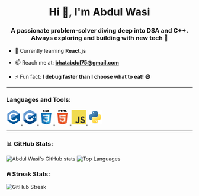 <h1 align="center">Hi 👋, I'm Abdul Wasi</h1>
<h3 align="center">A passionate problem-solver diving deep into DSA and C++. Always exploring and building with new tech 🚀</h3>

- 🌱 Currently learning **React.js**

- 📫 Reach me at: **bhatabdul75@gmail.com**

- ⚡ Fun fact: **I debug faster than I choose what to eat! 😄**

---

<h3 align="left">Languages and Tools:</h3>
<p align="left">
  <a href="https://www.cprogramming.com/" target="_blank" rel="noreferrer">
    <img src="https://raw.githubusercontent.com/devicons/devicon/master/icons/c/c-original.svg" alt="C" width="40" height="40"/>
  </a>
  <a href="https://www.w3schools.com/cpp/" target="_blank" rel="noreferrer">
    <img src="https://raw.githubusercontent.com/devicons/devicon/master/icons/cplusplus/cplusplus-original.svg" alt="C++" width="40" height="40"/>
  </a>
  <a href="https://www.w3schools.com/css/" target="_blank" rel="noreferrer">
    <img src="https://raw.githubusercontent.com/devicons/devicon/master/icons/css3/css3-original-wordmark.svg" alt="CSS3" width="40" height="40"/>
  </a>
  <a href="https://www.w3.org/html/" target="_blank" rel="noreferrer">
    <img src="https://raw.githubusercontent.com/devicons/devicon/master/icons/html5/html5-original-wordmark.svg" alt="HTML5" width="40" height="40"/>
  </a>
  <a href="https://developer.mozilla.org/en-US/docs/Web/JavaScript" target="_blank" rel="noreferrer">
    <img src="https://raw.githubusercontent.com/devicons/devicon/master/icons/javascript/javascript-original.svg" alt="JavaScript" width="40" height="40"/>
  </a>
  <a href="https://www.python.org" target="_blank" rel="noreferrer">
    <img src="https://raw.githubusercontent.com/devicons/devicon/master/icons/python/python-original.svg" alt="Python" width="40" height="40"/>
  </a>
</p>

---

<h3 align="left">📊 GitHub Stats:</h3>
<p align="left">
  <img src="https://github-readme-stats.vercel.app/api?username=Abdul-Wasi&show_icons=true&theme=radical" alt="Abdul Wasi's GitHub stats" height="180px"/>
  <img src="https://github-readme-stats.vercel.app/api/top-langs/?username=Abdul-Wasi&layout=compact&theme=radical" alt="Top Languages" height="180px"/>
</p>

<h3 align="left">🔥 Streak Stats:</h3>
<p align="left">
  <img src="https://github-readme-streak-stats.herokuapp.com/?user=abdulwasi75&theme=radical" alt="GitHub Streak" />
</p>

